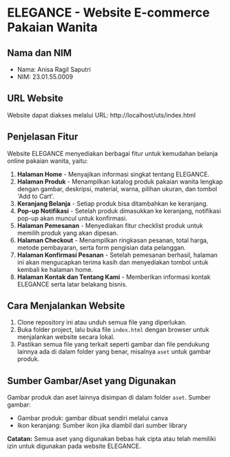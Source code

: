 # ELEGANCE - Website E-commerce Pakaian Wanita

## Nama dan NIM
- Nama: Anisa Ragil Saputri
- NIM: 23.01.55.0009

## URL Website
Website dapat diakses melalui URL: http://localhost/uts/index.html

## Penjelasan Fitur
Website ELEGANCE menyediakan berbagai fitur untuk kemudahan belanja online pakaian wanita, yaitu:
1. **Halaman Home** - Menyajikan informasi singkat tentang ELEGANCE.
2. **Halaman Produk** - Menampilkan katalog produk pakaian wanita lengkap dengan gambar, deskripsi, material, warna, pilihan ukuran, dan tombol 'Add to Cart'.
3. **Keranjang Belanja** - Setiap produk bisa ditambahkan ke keranjang.
4. **Pop-up Notifikasi** - Setelah produk dimasukkan ke keranjang, notifikasi pop-up akan muncul untuk konfirmasi.
5. **Halaman Pemesanan** - Menyediakan fitur checklist produk untuk memilih produk yang akan dipesan.
6. **Halaman Checkout** - Menampilkan ringkasan pesanan, total harga, metode pembayaran, serta form pengisian data pelanggan.
7. **Halaman Konfirmasi Pesanan** - Setelah pemesanan berhasil, halaman ini akan mengucapkan terima kasih dan menyediakan tombol untuk kembali ke halaman home.
8. **Halaman Kontak dan Tentang Kami** - Memberikan informasi kontak ELEGANCE serta latar belakang bisnis.

## Cara Menjalankan Website
1. Clone repository ini atau unduh semua file yang diperlukan.
2. Buka folder project, lalu buka file `index.html` dengan browser untuk menjalankan website secara lokal.
3. Pastikan semua file yang terkait seperti gambar dan file pendukung lainnya ada di dalam folder yang benar, misalnya `aset` untuk gambar produk.

## Sumber Gambar/Aset yang Digunakan
Gambar produk dan aset lainnya disimpan di dalam folder `aset`. Sumber gambar:
- Gambar produk: gambar dibuat sendiri melalui canva
- Ikon keranjang: Sumber ikon jika diambil dari sumber library

**Catatan:** Semua aset yang digunakan bebas hak cipta atau telah memiliki izin untuk digunakan pada website ELEGANCE.

